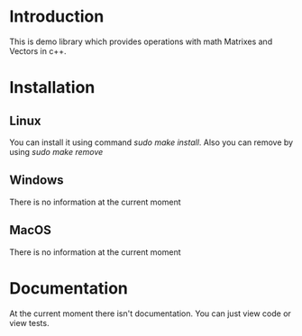 # Introduction
This is demo library which provides operations with math Matrixes and Vectors in c++.
# Installation
## Linux
You can install it using command *sudo make install*. Also you can remove by using *sudo make remove*
## Windows
There is no information at the current moment
## MacOS
There is no information at the current moment
# Documentation
At the current moment there isn't documentation. You can just view code or view tests.


